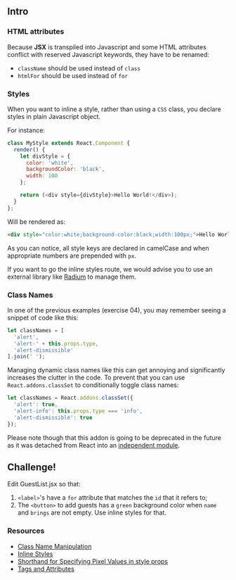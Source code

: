 ## Intro

### HTML attributes

Because **JSX** is transpiled into Javascript and some HTML attributes conflict with reserved Javascript keywords, they have to be renamed:
  * `className` should be used instead of `class`
  * `htmlFor` should be used instead of `for`

### Styles

When you want to inline a style, rather than using a `CSS` class, you declare styles in plain Javascript object.

For instance:

```js
class MyStyle extends React.Component {
  render() {
    let divStyle = {
      color: 'white',
      backgroundColor: 'black',
      width: 100
    };

    return (<div style={divStyle}>Hello World!</div>);
  }
};
```

Will be rendered as:

```html
<div style="color:white;background-color:black;width:100px;">Hello World!</div>
```

As you can notice, all style keys are declared in camelCase and when appropriate numbers are prepended with `px`.

If you want to go the inline styles route, we would advise you to use an external library like [Radium](http://projects.formidablelabs.com/radium/) to manage them.

### Class Names

In one of the previous examples (exercise 04), you may remember seeing a snippet of code like this:

```js
let classNames = [
  'alert',
  'alert-' + this.props.type,
  'alert-dismissible'
].join(' ');
```

Managing dynamic class names like this can get annoying and significantly increases the clutter in the code. To prevent that you can use `React.addons.classSet` to conditionally toggle class names:

```js
let classNames = React.addons.classSet({
  'alert': true,
  'alert-info': this.props.type === 'info',
  'alert-dismissible': true
});
```

Please note though that this addon is going to be deprecated in the future as it was detached from React into an [independent module](https://github.com/JedWatson/classnames).

## Challenge!

Edit GuestList.jsx so that:

  1. `<label>`'s have a `for` attribute that matches the `id` that it refers to;
  2. The `<button>` to add guests has a `green` background color when `name` and `brings` are not empty. Use inline styles for that.

### Resources
 * [Class Name Manipulation](https://facebook.github.io/react/docs/class-name-manipulation.html)
 * [Inline Styles](https://facebook.github.io/react/tips/inline-styles.html)
 * [Shorthand for Specifying Pixel Values in style props](https://facebook.github.io/react/tips/style-props-value-px.html)
 * [Tags and Attributes](https://facebook.github.io/react/docs/tags-and-attributes.html#supported-attributes)
